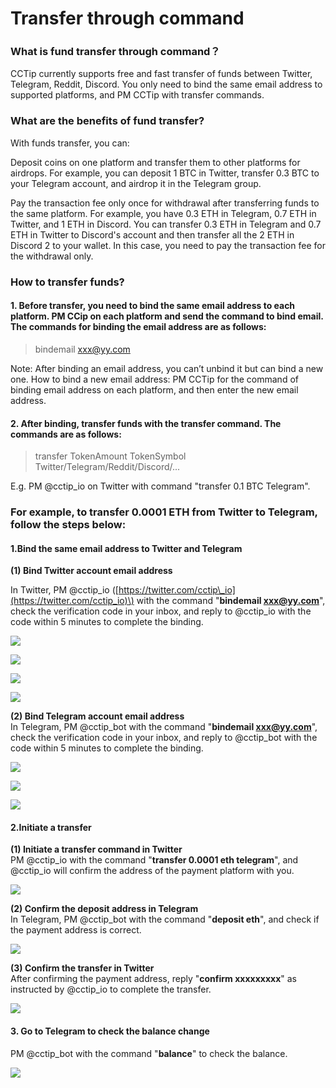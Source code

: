 # Transfer through command

### What is fund transfer through command？

CCTip currently supports free and fast transfer of funds between Twitter, Telegram, Reddit, Discord. You only need to bind the same email address to supported platforms, and PM CCTip with transfer commands.

### What are the benefits of fund transfer?

With funds transfer, you can:

Deposit coins on one platform and transfer them to other platforms for airdrops. For example, you can deposit 1 BTC in Twitter, transfer 0.3 BTC to your Telegram account, and airdrop it in the Telegram group.

Pay the transaction fee only once for withdrawal after transferring funds to the same platform. For example, you have 0.3 ETH in Telegram, 0.7 ETH in Twitter, and 1 ETH in Discord. You can transfer 0.3 ETH in Telegram and 0.7 ETH in Twitter to Discord's account and then transfer all the 2 ETH in Discord 2 to your wallet. In this case, you need to pay the transaction fee for the withdrawal only.

### How to transfer funds?

#### 1. Before transfer, you need to bind the same email address to each platform. PM CCip on each platform and send the command to bind email. The commands for binding the email address are as follows:   

> bindemail xxx@yy.com

Note: After binding an email address, you can’t unbind it but can bind a new one. How to bind a new email address: PM CCTip for the command of binding email address on each platform, and then enter the new email address.

#### 2. After binding, transfer funds with the transfer command. The commands are as follows:   

> transfer TokenAmount TokenSymbol Twitter/Telegram/Reddit/Discord/...

E.g. PM @cctip\_io on Twitter with command "transfer 0.1 BTC Telegram".

### For example, to transfer 0.0001 ETH from Twitter to Telegram, follow the steps below:

#### 1.Bind the same email address to Twitter and Telegram

**\(1\) Bind Twitter account email address**

In Twitter, PM @cctip\_io \([https://twitter.com/cctip\_io](https://twitter.com/cctip_io)\) with the command "**bindemail xxx@yy.com**", check the verification code in your inbox, and reply to @cctip\_io with the code within 5 minutes to complete the binding.

![](../.gitbook/assets/image%20%28234%29.png)

![](../.gitbook/assets/image%20%28245%29.png)

![](../.gitbook/assets/image%20%28268%29.png)

![](../.gitbook/assets/1-3-.jpg)

**\(2\) Bind Telegram account email address**  
In Telegram, PM @cctip\_bot with the command "**bindemail xxx@yy.com**", check the verification code in your inbox, and reply to @cctip\_bot with the code within 5 minutes to complete the binding.

![](../.gitbook/assets/1-4-.jpg)

![](../.gitbook/assets/1-5-.jpg)

![](../.gitbook/assets/1-6-%20%281%29.jpg)

#### 2.Initiate a transfer

**\(1\) Initiate a transfer command in Twitter**  
PM @cctip\_io with the command "**transfer 0.0001 eth telegram**", and @cctip\_io will confirm the address of the payment platform with you.

![](../.gitbook/assets/1-7-.jpg)

**\(2\) Confirm the deposit address in Telegram**  
In Telegram, PM @cctip\_bot with the command "**deposit eth**", and check if the payment address is correct.

![](../.gitbook/assets/1-8-.jpg)

**\(3\) Confirm the transfer in Twitter**  
After confirming the payment address, reply "**confirm xxxxxxxxx**" as instructed by @cctip\_io to complete the transfer.

![](../.gitbook/assets/1-9-.jpg)

#### 3. Go to Telegram to check the balance change

PM @cctip\_bot with the command "**balance**" to check the balance.

![](../.gitbook/assets/image%20%28239%29.png)

